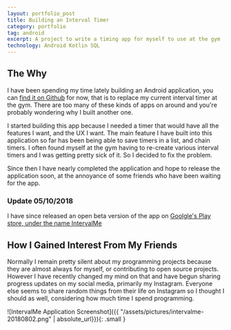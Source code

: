 ```yaml
---
layout: portfolio_post
title: Building an Interval Timer
category: portfolio
tag: android
excerpt: A project to write a timing app for myself to use at the gym
technology: Android Kotlin SQL
---
```


## The Why
I have been spending my time lately building an Android application, you can [find it on Github](https://github.com/crr0004/IntervalMe) for now, that is to replace my current interval timer at the gym. There are too many of these kinds of apps on around and you're probably wondering why I built another one.

I started building this app because I needed a timer that would have all the features I want, and the UX I want. The main feature I have built into this application so far has been being able to save timers in a list, and chain timers. I often found myself at the gym having to re-create various interval timers and I was getting pretty sick of it. So I decided to fix the problem.

Since then I have nearly completed the application and hope to release the application soon, at the annoyance of some friends who have been waiting for the app.

### Update 05/10/2018

I have since released an open beta version of the app on [Goolgle's Play store, under the name IntervalMe](https://play.google.com/store/apps/details?id=io.github.crr0004.intervalme)

## How I Gained Interest From My Friends

Normally I remain pretty silent about my programming projects because they are almost always for myself, or contributing to open source projects. However I have recently changed my mind on that and have begun sharing progress updates on my social media, primarily my Instagram. Everyone else seems to share random things from their life on Instagram so I thought I should as well, considering how much time I spend programming.

![IntervalMe Application Screenshot]({{ "/assets/pictures/intervalme-20180802.png" | absolute_url}}){: .small }
